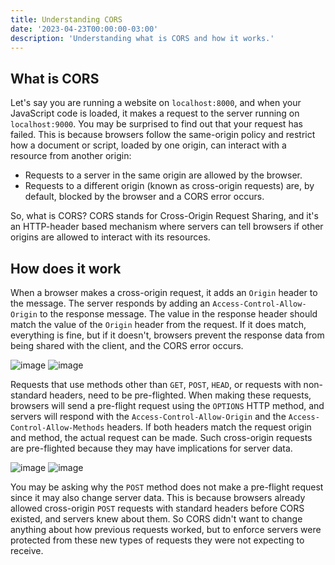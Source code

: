 ```yaml
---
title: Understanding CORS
date: '2023-04-23T00:00:00-03:00'
description: 'Understanding what is CORS and how it works.'
---
```


## What is CORS

Let's say you are running a website on `localhost:8000`, and when your JavaScript code is loaded, it makes a request to the server running on `localhost:9000`. You may be surprised to find out that your request has failed. This is because browsers follow the same-origin policy and restrict how a document or script, loaded by one origin, can interact with a resource from another origin:

- Requests to a server in the same origin are allowed by the browser.
- Requests to a different origin (known as cross-origin requests) are, by default, blocked by the browser and a CORS error occurs.

So, what is CORS? CORS stands for Cross-Origin Request Sharing, and it's an HTTP-header based mechanism where servers can tell browsers if other origins are allowed to interact with its resources.

## How does it work

When a browser makes a cross-origin request, it adds an `Origin` header to the message. The server responds by adding an `Access-Control-Allow-Origin` to the response message. The value in the response header should match the value of the `Origin` header from the request. If it does match, everything is fine, but if it doesn't, browsers prevent the response data from being shared with the client, and the CORS error occurs.

![image](/images/blog/understanding-cors-1.svg)
![image](/images/blog/understanding-cors-2.svg)

Requests that use methods other than `GET`, `POST`, `HEAD`, or requests with non-standard headers, need to be pre-flighted. When making these requests, browsers will send a pre-flight request using the `OPTIONS` HTTP method, and servers will respond with the `Access-Control-Allow-Origin` and the `Access-Control-Allow-Methods` headers. If both headers match the request origin and method, the actual request can be made. Such cross-origin requests are pre-flighted because they may have implications for server data.

![image](/images/blog/understanding-cors-3.svg)
![image](/images/blog/understanding-cors-4.svg)

You may be asking why the `POST` method does not make a pre-flight request since it may also change server data. This is because browsers already allowed cross-origin `POST` requests with standard headers before CORS existed, and servers knew about them. So CORS didn't want to change anything about how previous requests worked, but to enforce servers were protected from these new types of requests they were not expecting to receive.

